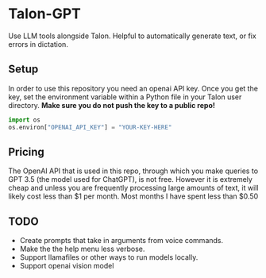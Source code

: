 # Talon-GPT

Use LLM tools alongside Talon. Helpful to automatically generate text, or fix errors in dictation.

## Setup

In order to use this repository you need an openai API key. Once you get the key, set the environment variable within a Python file in your Talon user directory. **Make sure you do not push the key to a public repo!**

```python
import os
os.environ["OPENAI_API_KEY"] = "YOUR-KEY-HERE"
```

## Pricing

The OpenAI API that is used in this repo, through which you make queries to GPT 3.5 (the model used for ChatGPT), is not free. However it is extremely cheap and unless you are frequently processing large amounts of text, it will likely cost less than $1 per month.  Most months I have spent less than $0.50 

## TODO

- Create prompts that take in arguments from voice commands.
- Make the the help menu less verbose.
- Support llamafiles or other ways to run models locally.
- Support openai vision model
